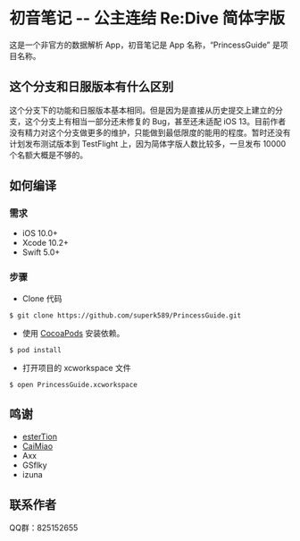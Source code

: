 # 初音笔记 -- 公主连结 Re:Dive 简体字版
这是一个非官方的数据解析 App，初音笔记是 App 名称，“PrincessGuide” 是项目名称。

## 这个分支和日服版本有什么区别 
这个分支下的功能和日服版本基本相同。但是因为是直接从历史提交上建立的分支，这个分支上有相当一部分还未修复的 Bug，甚至还未适配 iOS 13。目前作者没有精力对这个分支做更多的维护，只能做到最低限度的能用的程度。暂时还没有计划发布测试版本到 TestFlight 上，因为简体字版人数比较多，一旦发布 10000 个名额大概是不够的。

## 如何编译
### 需求
* iOS 10.0+
* Xcode 10.2+
* Swift 5.0+

### 步骤
* Clone 代码
```
$ git clone https://github.com/superk589/PrincessGuide.git
```
* 使用 [CocoaPods](https://cocoapods.org) 安装依赖。
```
$ pod install
```
* 打开项目的 xcworkspace 文件
```
$ open PrincessGuide.xcworkspace
```

## 鸣谢
* [esterTion](https://github.com/esterTion)
* [CaiMiao](https://github.com/CaiMiao)
* Axx
* GSflky
* izuna

## 联系作者
QQ群：825152655
